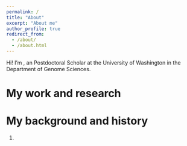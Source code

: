 ```yaml
---
permalink: /
title: "About"
excerpt: "About me"
author_profile: true
redirect_from: 
  - /about/
  - /about.html
---
```


Hi! I’m , an Postdoctoral Scholar at the University of Washington in the Department of Genome Sciences.

My work and research
======


My background and history
======
1. 


